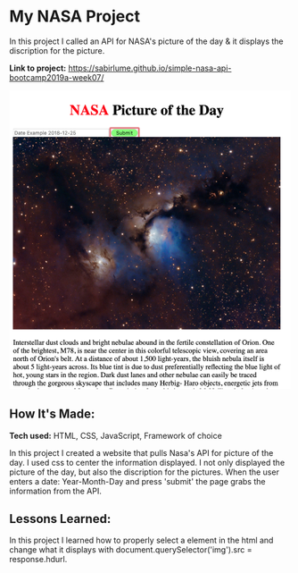 # My NASA Project
In this project I called an API for NASA's picture of the day & it displays the discription for the picture.


**Link to project:** https://sabirlume.github.io/simple-nasa-api-bootcamp2019a-week07/

![alt tag](nasa.png)

## How It's Made:

**Tech used:** HTML, CSS, JavaScript, Framework of choice

In this project I created a website that pulls Nasa's API for picture of the day. I used css to center the information displayed. I not only displayed the picture of the day, but also the discription for the pictures. When the user enters a date: Year-Month-Day and press 'submit' the page grabs the information from the API.


## Lessons Learned:

In this project I learned how to properly select a element in the html and change what it displays with document.querySelector('img').src = response.hdurl.